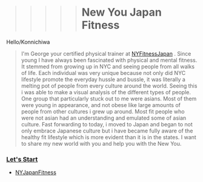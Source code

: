 >>>>> # New You Japan Fitness


Hello/Konnichiwa
>I'm  George your certified physical trainer at [NYFitnessJapan](index.md) . Since young I have always been fascinated with physical and mental fitness. It stemmed from growing up in NYC and seeing people from all walks of life. Each individual was very unique because not only did NYC lifestyle promote the everyday hussle and bussle, it was literally a melting pot of people from every culture around the world. Seeing this i was able to make a visual analysis of the different types of people. One group that particularly stuck out to me were asians. Most of them were young in appearance, and not obese like large amounts of people from other cultures i grew up around. Most fit people who were not asian had an understanding and emulated some of asian culture. Fast forwarding to today, i moved to Japan and began to not only embrace Japanese culture but i have became fully aware of the healthy fit lifestyle which is more evident than it is in the states. I want to share my new world with you and help you with the New You. 
###            [Let's Start](topic.md)  







+ [NYJapanFitness](index.md)

